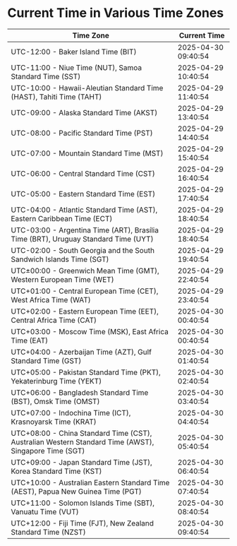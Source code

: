 # Current Time in Various Time Zones

| Time Zone | Current Time |
|-----------|--------------|
| UTC-12:00 - Baker Island Time (BIT) | 2025-04-30 09:40:54 |
| UTC-11:00 - Niue Time (NUT), Samoa Standard Time (SST) | 2025-04-29 10:40:54 |
| UTC-10:00 - Hawaii-Aleutian Standard Time (HAST), Tahiti Time (TAHT) | 2025-04-29 11:40:54 |
| UTC-09:00 - Alaska Standard Time (AKST) | 2025-04-29 13:40:54 |
| UTC-08:00 - Pacific Standard Time (PST) | 2025-04-29 14:40:54 |
| UTC-07:00 - Mountain Standard Time (MST) | 2025-04-29 15:40:54 |
| UTC-06:00 - Central Standard Time (CST) | 2025-04-29 16:40:54 |
| UTC-05:00 - Eastern Standard Time (EST) | 2025-04-29 17:40:54 |
| UTC-04:00 - Atlantic Standard Time (AST), Eastern Caribbean Time (ECT) | 2025-04-29 18:40:54 |
| UTC-03:00 - Argentina Time (ART), Brasília Time (BRT), Uruguay Standard Time (UYT) | 2025-04-29 18:40:54 |
| UTC-02:00 - South Georgia and the South Sandwich Islands Time (SGT) | 2025-04-29 19:40:54 |
| UTC±00:00 - Greenwich Mean Time (GMT), Western European Time (WET) | 2025-04-29 22:40:54 |
| UTC+01:00 - Central European Time (CET), West Africa Time (WAT) | 2025-04-29 23:40:54 |
| UTC+02:00 - Eastern European Time (EET), Central Africa Time (CAT) | 2025-04-30 00:40:54 |
| UTC+03:00 - Moscow Time (MSK), East Africa Time (EAT) | 2025-04-30 00:40:54 |
| UTC+04:00 - Azerbaijan Time (AZT), Gulf Standard Time (GST) | 2025-04-30 01:40:54 |
| UTC+05:00 - Pakistan Standard Time (PKT), Yekaterinburg Time (YEKT) | 2025-04-30 02:40:54 |
| UTC+06:00 - Bangladesh Standard Time (BST), Omsk Time (OMST) | 2025-04-30 03:40:54 |
| UTC+07:00 - Indochina Time (ICT), Krasnoyarsk Time (KRAT) | 2025-04-30 04:40:54 |
| UTC+08:00 - China Standard Time (CST), Australian Western Standard Time (AWST), Singapore Time (SGT) | 2025-04-30 05:40:54 |
| UTC+09:00 - Japan Standard Time (JST), Korea Standard Time (KST) | 2025-04-30 06:40:54 |
| UTC+10:00 - Australian Eastern Standard Time (AEST), Papua New Guinea Time (PGT) | 2025-04-30 07:40:54 |
| UTC+11:00 - Solomon Islands Time (SBT), Vanuatu Time (VUT) | 2025-04-30 08:40:54 |
| UTC+12:00 - Fiji Time (FJT), New Zealand Standard Time (NZST) | 2025-04-30 09:40:54 |
